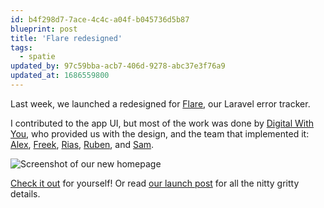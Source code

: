 ```yaml
---
id: b4f298d7-7ace-4c4c-a04f-b045736d5b87
blueprint: post
title: 'Flare redesigned'
tags:
  - spatie
updated_by: 97c59bba-acb7-406d-9278-abc37e3f76a9
updated_at: 1686559800
---
```

Last week, we launched a redesigned for [Flare](https://flareapp.io), our Laravel error tracker.

I contributed to the app UI, but most of the work was done by [Digital With You](https://digitalwithyou.com), who provided us with the design, and the team that implemented it: [Alex](https://alexvanderbist.com), [Freek](https://freek.dev), [Rias](https://rias.be), [Ruben](https://rubenvanassche.com), and [Sam](https://www.sams.land).

![Screenshot of our new homepage](/media/flare-redesign.jpg)

[Check it out](https://flareapp.io) for yourself! Or read [our launch post](https://flareapp.io/blog/52-flare-20-has-been-launched) for all the nitty gritty details.